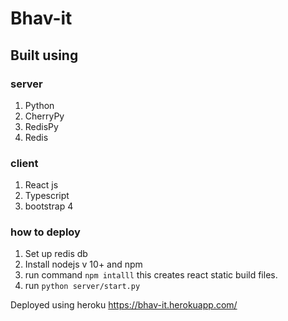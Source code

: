 # Bhav-it

## Built using

### server

1. Python
2. CherryPy
3. RedisPy
4. Redis


### client

1. React js
2. Typescript
3. bootstrap 4


### how to deploy

1. Set up redis db
3. Install nodejs v 10+ and npm 
3. run command `npm intalll` this creates react static build files.
4. run `python server/start.py`


Deployed using heroku https://bhav-it.herokuapp.com/
